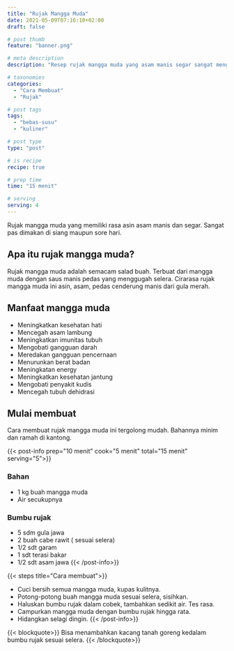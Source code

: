 ```yaml
---
title: "Rujak Mangga Muda"
date: 2021-05-09T07:16:10+02:00
draft: false

# post thumb
feature: "banner.png"

# meta description
description: "Resep rujak mangga muda yang asam manis segar sangat menggugah selera. Masakan rumahan ini mudah untuk dibuat."

# taxonomies
categories:
  - "Cara Membuat"
  - "Rujak"

# post tags
tags:
  - "bebas-susu"
  - "kuliner"

# post type
type: "post"

# is recipe
recipe: true

# prep time
time: "15 menit"

# serving
serving: 4
---
```

Rujak mangga muda yang memiliki rasa asin asam manis dan segar. Sangat pas dimakan di siang maupun sore hari.

## Apa itu rujak mangga muda?

Rujak mangga muda adalah semacam salad buah. Terbuat dari mangga muda dengan saus manis pedas yang menggugah selera. Cirarasa rujak mangga muda ini asin, asam, pedas cenderung manis dari gula merah.

## Manfaat mangga muda

-   Meningkatkan kesehatan hati
-   Mencegah asam lambung
-   Meningkatkan imunitas tubuh
-   Mengobati gangguan darah
-   Meredakan gangguan pencernaan
-   Menurunkan berat badan
-   Meningkatan energy
-   Meningkatkan kesehatan jantung
-   Mengobati penyakit kudis
-   Mencegah tubuh dehidrasi

## Mulai membuat

Cara membuat rujak mangga muda ini tergolong mudah. Bahannya minim dan ramah di kantong.

{{< post-info prep="10 menit" cook="5 menit" total="15 menit" serving="5">}}

### Bahan

-   1 kg buah mangga muda
-   Air secukupnya

### Bumbu rujak

-   5 sdm gula jawa
-   2 buah cabe rawit ( sesuai selera)
-   1/2 sdt garam
-   1 sdt terasi bakar
-   1/2 sdt asam jawa
{{< /post-info>}}

{{< steps title="Cara membuat">}}
- Cuci bersih semua mangga muda, kupas kulitnya.
- Potong-potong buah mangga muda sesuai selera, sisihkan.
- Haluskan bumbu rujak dalam cobek, tambahkan sedikit air. Tes rasa.
- Campurkan mangga muda dengan bumbu rujak hingga rata.
- Hidangkan selagi dingin.
{{< /post-info>}}

{{< blockquote>}}
Bisa menambahkan kacang tanah goreng kedalam bumbu rujak sesuai selera.
{{< /blockquote>}}


